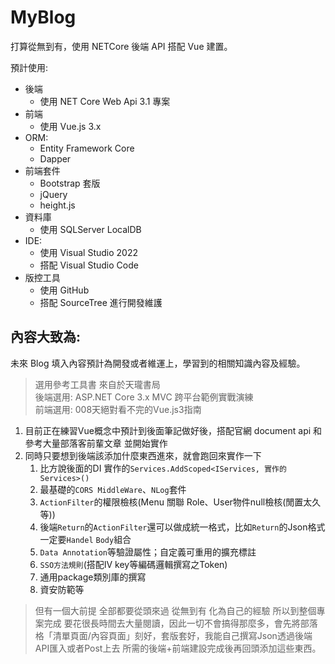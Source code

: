 # MyBlog

打算從無到有，使用 NETCore 後端 API 搭配 Vue 建置。

預計使用:

- 後端
  - 使用 NET Core Web Api 3.1 專案
- 前端
  - 使用 Vue.js 3.x
- ORM: 
  - Entity Framework Core
  - Dapper
- 前端套件
  - Bootstrap 套版
  - jQuery
  - height.js
- 資料庫
  - 使用 SQLServer LocalDB
- IDE:
  - 使用 Visual Studio 2022
  - 搭配 Visual Studio Code
- 版控工具
  - 使用 GitHub 
  - 搭配 SourceTree 進行開發維護

## 內容大致為:  
未來 Blog 填入內容預計為開發或者維運上，學習到的相關知識內容及經驗。

> 選用參考工具書 來自於天瓏書局  
> 後端選用: ASP.NET Core 3.x MVC 跨平台範例實戰演練  
> 前端選用: 008天絕對看不完的Vue.js3指南


1. 目前正在練習Vue概念中預計到後面筆記做好後，搭配官網 document api 和參考大量部落客前輩文章 並開始實作
2. 同時只要想到後端該添加什麼東西進來，就會跑回來實作一下  
   1. 比方說後面的DI 實作的`Services.AddScoped<IServices, 實作的Services>()`
   2. 最基礎的`CORS MiddleWare`、`NLog`套件
   3. `ActionFilter`的權限檢核(Menu 關聯 Role、User物件null檢核(閒置太久等))
   4. 後端`Return`的`ActionFilter`還可以做成統一格式，比如`Return`的Json格式一定要`Handel` `Body`組合
   5. `Data Annotation`等驗證屬性；自定義可重用的擴充標註
   6. `SSO方法規則`(搭配IV key等編碼邏輯撰寫之Token)
   7. 通用package類別庫的撰寫
   8. 資安防範等

> 但有一個大前提 全部都要從頭來過 從無到有 化為自己的經驗 所以到整個專案完成 要花很長時間去大量閱讀，因此一切不會搞得那麼多，會先將部落格「清單頁面/內容頁面」刻好，套版套好，我能自己撰寫Json透過後端API匯入或者Post上去 所需的後端+前端建設完成後再回頭添加這些東西。

